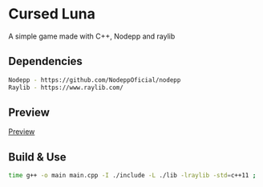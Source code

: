 # Cursed Luna
A simple game made with C++, Nodepp and raylib

## Dependencies
```bash
Nodepp - https://github.com/NodeppOficial/nodepp
Raylib - https://www.raylib.com/
```

## Preview
[Preview](https://github.com/user-attachments/assets/b09a8798-3dba-4e7b-9996-79415deead11)

## Build & Use
```bash
time g++ -o main main.cpp -I ./include -L ./lib -lraylib -std=c++11 ; ./main
```

